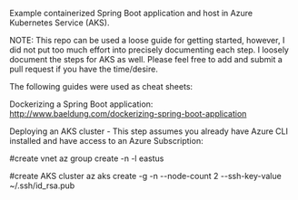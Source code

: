 Example containerized Spring Boot application and host in Azure Kubernetes Service (AKS). 

NOTE: This repo can be used a loose guide for getting started, however, I did not put too much effort into precisely documenting each step. I loosely document the steps for AKS as well. Please feel free to add and submit a pull request if you have the time/desire. 

The following guides were used as cheat sheets:

Dockerizing a Spring Boot application:
http://www.baeldung.com/dockerizing-spring-boot-application

Deploying an AKS cluster - This step assumes you already have Azure CLI installed and have access to an Azure Subscription:

#create vnet
az group create -n <RG-Name> -l eastus

#create AKS cluster
az aks create -g <RG-Name> -n <Cluster-Name> --node-count 2 --ssh-key-value ~/.ssh/id_rsa.pub